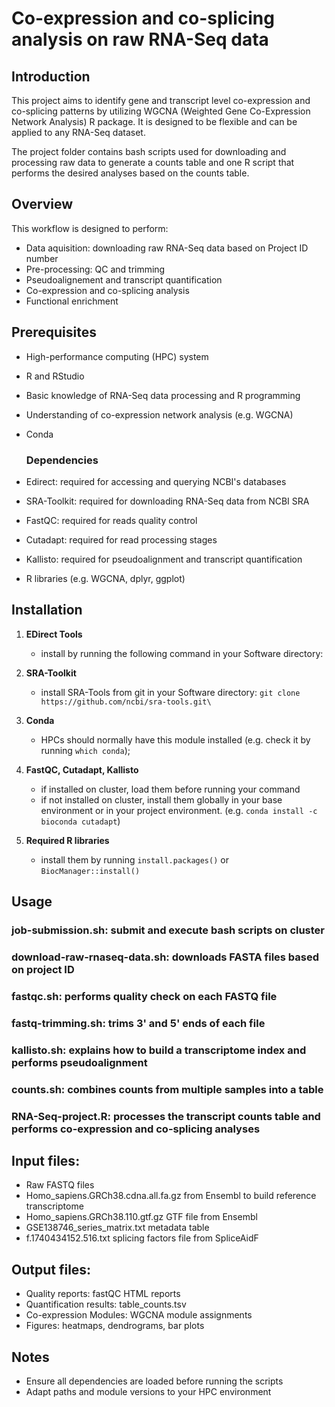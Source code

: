 # Co-expression and co-splicing analysis on raw RNA-Seq data 

## Introduction
This project aims to identify gene and transcript level co-expression and co-splicing patterns by utilizing WGCNA (Weighted Gene Co-Expression Network Analysis) R package. It is designed to be flexible and can be applied to any RNA-Seq dataset.

The project folder contains bash scripts used for downloading and processing raw data to generate a counts table and one R script that performs the desired analyses based on the counts table. 

## Overview

This workflow is designed to perform:
  - Data aquisition: downloading raw RNA-Seq data based on Project ID number
  - Pre-processing: QC and trimming
  - Pseudoalignement and transcript quantification
  - Co-expression and co-splicing analysis
  - Functional enrichment 

## Prerequisites 

- High-performance computing (HPC) system
- R and RStudio 
- Basic knowledge of RNA-Seq data processing and R programming
- Understanding of co-expression network analysis (e.g. WGCNA)
- Conda

  ### Dependencies
- Edirect: required for accessing and querying NCBI's databases
- SRA-Toolkit: required for downloading RNA-Seq data from NCBI SRA
- FastQC: required for reads quality control
- Cutadapt: required for read processing stages
- Kallisto: required for pseudoalignment and transcript quantification
- R libraries (e.g. WGCNA, dplyr, ggplot) 


## Installation

  1. **EDirect Tools** 
     - install by running the following command in your Software directory:
     
  2. **SRA-Toolkit** 
     - install SRA-Tools from git in your Software directory:
     `git clone https://github.com/ncbi/sra-tools.git\`
    
  3. **Conda**
     - HPCs should normally have this module installed (e.g. check it by running `which conda`);
     
  4. **FastQC, Cutadapt, Kallisto**
     - if installed on cluster, load them before running your command
     - if not installed on cluster, install them globally in your base environment or in your project environment.
     (e.g. `conda install -c bioconda cutadapt`)
  5. **Required R libraries**
     - install them by running `install.packages()` or `BiocManager::install()`
 
## Usage 
### job-submission.sh: submit and execute bash scripts on cluster 
  
### download-raw-rnaseq-data.sh: downloads FASTA files based on project ID

### fastqc.sh: performs quality check on each FASTQ file

### fastq-trimming.sh: trims 3' and 5' ends of each file
  
### kallisto.sh: explains how to build a transcriptome index and performs pseudoalignment 

### counts.sh: combines counts from multiple samples into a table
  
### RNA-Seq-project.R: processes the transcript counts table and performs co-expression and co-splicing analyses 

## Input files:
* Raw FASTQ files
* Homo_sapiens.GRCh38.cdna.all.fa.gz from Ensembl to build reference transcriptome
* Homo_sapiens.GRCh38.110.gtf.gz GTF file from Ensembl
* GSE138746_series_matrix.txt metadata table
* f.1740434152.516.txt splicing factors file from SpliceAidF 

## Output files:
* Quality reports: fastQC HTML reports
* Quantification results: table_counts.tsv
* Co-expression Modules: WGCNA module assignments
* Figures: heatmaps, dendrograms, bar plots 

## Notes
* Ensure all dependencies are loaded before running the scripts
* Adapt paths and module versions to your HPC environment 












  

  
